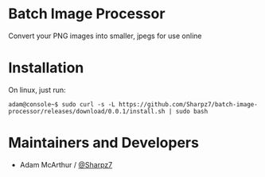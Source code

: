Batch Image Processor
============================================

Convert your PNG images into smaller, jpegs for use online

Installation
===========
On linux, just run:
```console
adam@console~$ sudo curl -s -L https://github.com/Sharpz7/batch-image-processor/releases/download/0.0.1/install.sh | sudo bash
```

Maintainers and Developers
==========

-   Adam McArthur / [@Sharpz7](https://github.com/Sharpz7)
